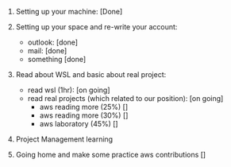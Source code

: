 1. Setting up your machine: [Done]
2. Setting up your space and re-write your account:
    - outlook: [done]
    - mail: [done]
    - something [done]

3. Read about WSL and basic about real project:
    - read wsl (1hr): [on going]
    - read real projects (which related to our position): [on going]
        - aws reading more (25%) []
        - aws reading more (30%) []
        - aws laboratory (45%) []

4. Project Management learning 


5. Going home and make some practice aws contributions []
